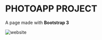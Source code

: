 # PHOTOAPP PROJECT

A page made with __Bootstrap 3__

![website](https://raw.githubusercontent.com/juanmaguitar/bootstrap-exercises/master/01-photoapp-website/img/home-1400.png)